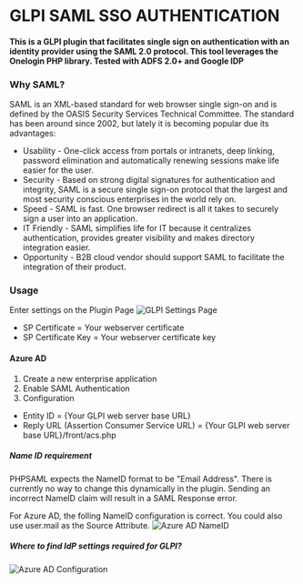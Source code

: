 
# GLPI SAML SSO AUTHENTICATION

#### This is a GLPI plugin that facilitates single sign on authentication with an identity provider using the SAML 2.0 protocol.  This tool leverages the Onelogin PHP library.  Tested with ADFS 2.0+ and Google IDP

### Why SAML?

SAML is an XML-based standard for web browser single sign-on and is defined by the OASIS Security Services Technical Committee. The standard has been around since 2002, but lately it is becoming popular due its advantages:

* Usability - One-click access from portals or intranets, deep linking, password elimination and automatically renewing sessions make life easier for the user.
* Security - Based on strong digital signatures for authentication and integrity, SAML is a secure single sign-on protocol that the largest and most security conscious enterprises in the world rely on.
* Speed - SAML is fast. One browser redirect is all it takes to securely sign a user into an application.
* IT Friendly - SAML simplifies life for IT because it centralizes authentication, provides greater visibility and makes directory integration easier.
* Opportunity - B2B cloud vendor should support SAML to facilitate the integration of their product.

### Usage

Enter settings on the Plugin Page
![GLPI Settings Page](https://derrick-smith.com/wp-content/uploads/2020/10/Settings.png)

* SP Certificate = Your webserver certificate
* SP Certificate Key = Your webserver certificate key

#### Azure AD
1. Create a new enterprise application
2. Enable SAML Authentication
3. Configuration
* Entity ID = {Your GLPI web server base URL}
* Reply URL (Assertion Consumer Service URL) = {Your GLPI web server base URL}/front/acs.php

##### Name ID requirement
PHPSAML expects the NameID format to be "Email Address".  There is currently no way to change this dynamically in the plugin.  Sending an incorrect NameID claim will result in a SAML Response error.

For Azure AD, the folling NameID configuration is correct.  You could also use user.mail as the Source Attribute.
![Azure AD NameID](https://derrick-smith.com/wp-content/uploads/2021/03/PHPSAML-nameid.png)

##### Where to find IdP settings required for GLPI?
![Azure AD Configuration](https://derrick-smith.com/wp-content/uploads/2020/10/Azure-Configuration.png)




